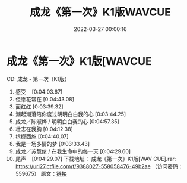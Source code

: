 ﻿---
title: 成龙《第一次》K1版WAVCUE
date: 2022-03-27 00:00:16
categories: WAV车载音乐、镜像
tags: 华语中文
---
# 成龙《第一次》K1版[WAVCUE

CD: 成龙 - 第一次（K1版）
01. 感受    [0:04:03.67]
02. 但愿花常在
[0:04:43.08]
03. 面红红
[0:03:39.32]
04. 潮起潮落陪你度过明明白白我的心
[0:03:44.25]
05. 成龙／陈淑桦 / 明明白白我的心
[0:04:57.35]
06. 壮志在我胸
[0:04:12.38]
07. 槟榔西施
[0:04:40.07]
08. 我是一场多情的梦
[0:03:33.43]
09. 成龙／苏慧伦 / 在我生命中的每一天
[0:04:29.60]
10. 尾声    [0:04:29.07]
下载地址：
成龙《第一次》K1版[WAV CUE].rar: https://url27.ctfile.com/f/9388027-558058476-49b2ae
（访问密码：559675）
原文：[链接](https://blog.sina.com.cn/s/blog_1647c7e7601030we7.html)